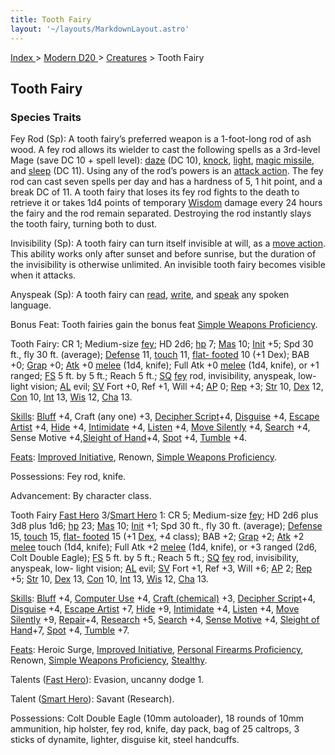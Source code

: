```yaml
---
title: Tooth Fairy
layout: '~/layouts/MarkdownLayout.astro'
---
```


[ Index ](/) > [ Modern D20 ](/modern.d20.srd) > [Creatures](/modern.d20.srd/creatures) > Tooth Fairy

## Tooth Fairy

### Species Traits

Fey Rod (Sp): A tooth fairy’s preferred weapon is a 1-foot-long rod of ash
wood. A fey rod allows its wielder to cast the following spells as a 3rd-level
Mage (save DC 10 + spell level): [daze](/modern.d20.srd/fx/daze) (DC 10),
[knock](/modern.d20.srd/fx/knock), [light](/modern.d20.srd/fx/light), [magic missile](/modern.d20.srd/fx/magic.missile), and
[sleep](/modern.d20.srd/fx/sleep) (DC 11). Using any of the rod’s powers is an
[attack action](/modern.d20.srd/combat/attack.actions). The fey rod can cast
seven spells per day and has a hardness of 5, 1 hit point, and a break DC of
11. A tooth fairy that loses its fey rod fights to the death to retrieve it or
takes 1d4 points of temporary [Wisdom](/modern.d20.srd/basics/ability.scores)
damage every 24 hours the fairy and the rod remain separated. Destroying the
rod instantly slays the tooth fairy, turning both to dust.

Invisibility (Sp): A tooth fairy can turn itself invisible at will, as a [move action](/modern.d20.srd/combat/move.actions). This ability works only after
sunset and before sunrise, but the duration of the invisibility is otherwise
unlimited. An invisible tooth fairy becomes visible when it attacks.

Anyspeak (Sp): A tooth fairy can
[read](/modern.d20.srd/skills/read.write.language),
[write](/modern.d20.srd/skills/read.write.language), and
[speak](/modern.d20.srd/skills/speak.language) any spoken language.

Bonus Feat: Tooth fairies gain the bonus feat [Simple Weapons Proficiency](/modern.d20.srd/feats/simple.weapons.proficiency).

Tooth Fairy: CR 1; Medium-size [fey](/modern.d20.srd/creature.types/fey); HD
2d6; [hp](/modern.d20.srd/combat/hit.points) 7;
[Mas](/modern.d20.srd/creatures/creature.overview) 10;
[Init](/modern.d20.srd/combat/initiative) +5; Spd 30 ft., fly 30 ft.
(average); [Defense](/modern.d20.srd/combat/defense) 11,
[touch](/modern.d20.srd/combat/attack.actions) 11, [flat- footed](/modern.d20.srd/combat/surprise) 10 (+1 Dex); BAB +0;
[Grap](/modern.d20.srd/combat/grapple) +0;
[Atk](/modern.d20.srd/combat/attack.roll) +0
[melee](/modern.d20.srd/combat/attack.roll) (1d4, knife); Full Atk +0
[melee](/modern.d20.srd/combat/attack.roll) (1d4, knife), or +1 ranged;
[FS](/modern.d20.srd/creatures/creature.overview) 5 ft. by 5 ft.; Reach 5 ft.;
[SQ](/modern.d20.srd/creatures/creature.overview)
[fey](/modern.d20.srd/creature.types/fey) rod, invisibility, anyspeak, low-
light vision; [AL](/modern.d20.srd/basics/allegiances) evil;
[SV](/modern.d20.srd/basics/saving.throws) Fort +0, Ref +1, Will +4;
[AP](/modern.d20.srd/creatures/creature.overview) 0;
[Rep](/modern.d20.srd/creatures/creature.overview) +3;
[Str](/modern.d20.srd/basics/ability.scores) 10,
[Dex](/modern.d20.srd/basics/ability.scores) 12,
[Con](/modern.d20.srd/basics/ability.scores) 10,
[Int](/modern.d20.srd/basics/ability.scores) 13,
[Wis](/modern.d20.srd/basics/ability.scores) 12,
[Cha](/modern.d20.srd/basics/ability.scores) 13.

[Skills](/modern.d20.srd/skills): [Bluff](/modern.d20.srd/skills/bluff) +4,
Craft (any one) +3, [Decipher Script](/modern.d20.srd/skills/decipher.script)+4,
[Disguise](/modern.d20.srd/skills/disguise) +4, [Escape Artist](/modern.d20.srd/skills/escape.artist) +4,
[Hide](/modern.d20.srd/skills/hide) +4,
[Intimidate](/modern.d20.srd/skills/intimidate) +4,
[Listen](/modern.d20.srd/skills/listen) +4, [Move Silently](/modern.d20.srd/skills/move.silently) +4,
[Search](/modern.d20.srd/skills/search) +4, Sense Motive +4,[Sleight of Hand](/modern.d20.srd/skills/sleight.of.hand)+4,
[Spot](/modern.d20.srd/skills/spot) +4,
[Tumble](/modern.d20.srd/skills/tumble) +4.

[Feats](/modern.d20.srd/feats): [Improved Initiative](/modern.d20.srd/feats/improved.initiative), Renown, [Simple Weapons Proficiency](/modern.d20.srd/feats/simple.weapons.proficiency).

Possessions: Fey rod, knife.

Advancement: By character class.

Tooth Fairy [Fast Hero](/modern.d20.srd/classes/basic/fast.hero) 3/[Smart Hero](/modern.d20.srd/classes/basic/smart.hero) 1: CR 5; Medium-size
[fey](/modern.d20.srd/creature.types/fey); HD 2d6 plus 3d8 plus 1d6;
[hp](/modern.d20.srd/combat/hit.points) 23;
[Mas](/modern.d20.srd/creatures/creature.overview) 10;
[Init](/modern.d20.srd/combat/initiative) +1; Spd 30 ft., fly 30 ft.
(average); [Defense](/modern.d20.srd/combat/defense) 15,
[touch](/modern.d20.srd/combat/attack.actions) 15, [flat- footed](/modern.d20.srd/combat/surprise) 15 (+1
[Dex](/modern.d20.srd/basics/ability.scores), +4 class); BAB +2;
[Grap](/modern.d20.srd/combat/grapple) +2;
[Atk](/modern.d20.srd/combat/attack.roll) +2
[melee](/modern.d20.srd/combat/attack.roll) touch (1d4, knife); Full Atk +2
[melee](/modern.d20.srd/combat/attack.roll) (1d4, knife), or +3 ranged (2d6,
Colt Double Eagle); [FS](/modern.d20.srd/creatures/creature.overview) 5 ft. by
5 ft.; Reach 5 ft.; [SQ](/modern.d20.srd/creatures/creature.overview)
[fey](/modern.d20.srd/creature.types/fey) rod, invisibility, anyspeak, low-
light vision; [AL](/modern.d20.srd/basics/allegiances) evil;
[SV](/modern.d20.srd/basics/saving.throws) Fort +1, Ref +3, Will +6;
[AP](/modern.d20.srd/creatures/creature.overview) 2;
[Rep](/modern.d20.srd/creatures/creature.overview) +5;
[Str](/modern.d20.srd/basics/ability.scores) 10,
[Dex](/modern.d20.srd/basics/ability.scores) 13,
[Con](/modern.d20.srd/basics/ability.scores) 10,
[Int](/modern.d20.srd/basics/ability.scores) 13,
[Wis](/modern.d20.srd/basics/ability.scores) 12,
[Cha](/modern.d20.srd/basics/ability.scores) 13.

[Skills](/modern.d20.srd/skills): [Bluff](/modern.d20.srd/skills/bluff) +4,
[Computer Use](/modern.d20.srd/skills/computer.use) +4, [Craft (chemical)](/modern.d20.srd/skills/craft.chemical) +3, [Decipher Script](/modern.d20.srd/skills/decipher.script)+4,
[Disguise](/modern.d20.srd/skills/disguise) +4, [Escape Artist](/modern.d20.srd/skills/escape.artist) +7,
[Hide](/modern.d20.srd/skills/hide) +9,
[Intimidate](/modern.d20.srd/skills/intimidate) +4,
[Listen](/modern.d20.srd/skills/listen) +4, [Move Silently](/modern.d20.srd/skills/move.silently) +9,
[Repair](/modern.d20.srd/skills/repair)+4,
[Research](/modern.d20.srd/skills/research) +5,
[Search](/modern.d20.srd/skills/search) +4, [Sense Motive](/modern.d20.srd/skills/sense.motive) +4, [Sleight of Hand](/modern.d20.srd/skills/sleight.of.hand)+7,
[Spot](/modern.d20.srd/skills/spot) +4,
[Tumble](/modern.d20.srd/skills/tumble) +7.

[Feats](/modern.d20.srd/feats): Heroic Surge, [Improved Initiative](/modern.d20.srd/feats/improved.initiative), [Personal Firearms Proficiency](/modern.d20.srd/feats/personal.firearms.proficiency), Renown,
[Simple Weapons Proficiency](/modern.d20.srd/feats/simple.weapons.proficiency),
[Stealthy](/modern.d20.srd/feats/stealthy).

Talents ([Fast Hero](/modern.d20.srd/classes/basic/fast.hero)): Evasion,
uncanny dodge 1.

Talent ([Smart Hero](/modern.d20.srd/classes/basic/smart.hero)): Savant
(Research).

Possessions: Colt Double Eagle (10mm autoloader), 18 rounds of 10mm
ammunition, hip holster, fey rod, knife, day pack, bag of 25 caltrops, 3
sticks of dynamite, lighter, disguise kit, steel handcuffs.

